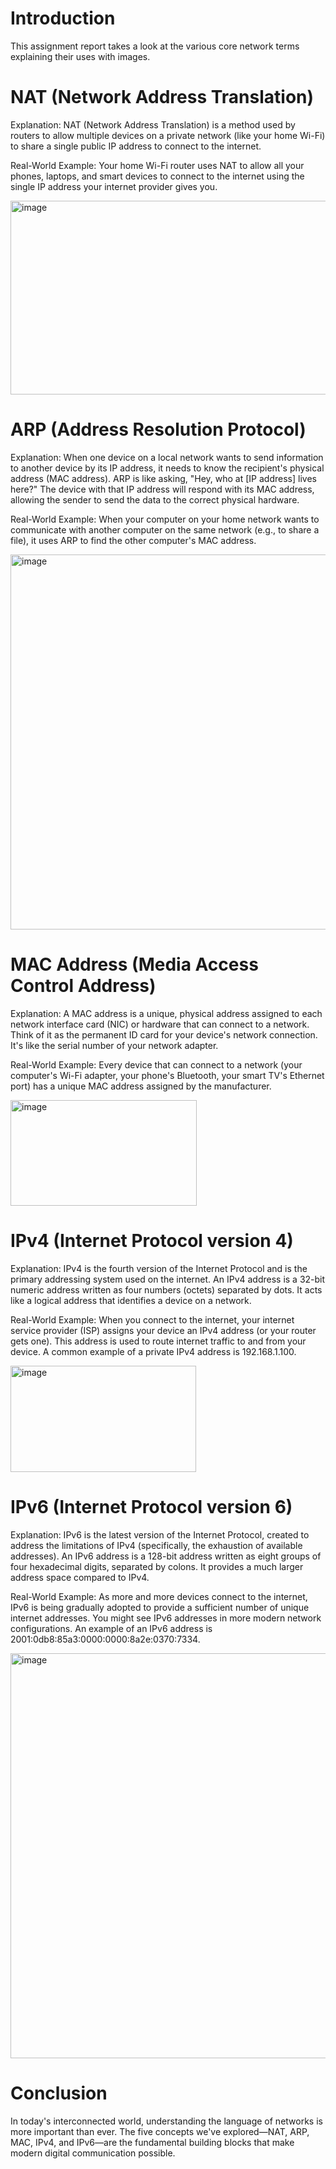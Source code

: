 # Introduction

This assignment report takes a look at the various core network terms explaining their uses with images.

# NAT (Network Address Translation)

Explanation: NAT (Network Address Translation) is a method used by routers to allow multiple devices on a private network (like your home Wi-Fi) to share a single public IP address to connect to the internet.

Real-World Example: Your home Wi-Fi router uses NAT to allow all your phones, laptops, and smart devices to connect to the internet using the single IP address your internet provider gives you.


<img width="800" height="310" alt="image" src="https://github.com/user-attachments/assets/f104e737-6454-4846-a867-f8c80e069d4e" />


# ARP (Address Resolution Protocol)

Explanation: When one device on a local network wants to send information to another device by its IP address, it needs to know the recipient's physical address (MAC address). ARP is like asking, "Hey, who at [IP address] lives here?" The device with that IP address will respond with its MAC address, allowing the sender to send the data to the correct physical hardware.

Real-World Example: When your computer on your home network wants to communicate with another computer on the same network (e.g., to share a file), it uses ARP to find the other computer's MAC address.


<img width="1000" height="600" alt="image" src="https://github.com/user-attachments/assets/d8371f17-ba00-46c6-9227-f4ab3afc3c6f" />


# MAC Address (Media Access Control Address)

Explanation: A MAC address is a unique, physical address assigned to each network interface card (NIC) or hardware that can connect to a network. Think of it as the permanent ID card for your device's network connection. It's like the serial number of your network adapter.

Real-World Example: Every device that can connect to a network (your computer's Wi-Fi adapter, your phone's Bluetooth, your smart TV's Ethernet port) has a unique MAC address assigned by the manufacturer.


<img width="298" height="169" alt="image" src="https://github.com/user-attachments/assets/086b7cb8-9449-43dd-86c7-fe4bf30e0672" />


# IPv4 (Internet Protocol version 4)

Explanation: IPv4 is the fourth version of the Internet Protocol and is the primary addressing system used on the internet. An IPv4 address is a 32-bit numeric address written as four numbers (octets) separated by dots. It acts like a logical address that identifies a device on a network.

Real-World Example: When you connect to the internet, your internet service provider (ISP) assigns your device an IPv4 address (or your router gets one). This address is used to route internet traffic to and from your device. A common example of a private IPv4 address is 192.168.1.100.


<img width="297" height="170" alt="image" src="https://github.com/user-attachments/assets/0c3583bd-9829-4a21-acf9-08c10f9e8535" />


# IPv6 (Internet Protocol version 6)

Explanation: IPv6 is the latest version of the Internet Protocol, created to address the limitations of IPv4 (specifically, the exhaustion of available addresses). An IPv6 address is a 128-bit address written as eight groups of four hexadecimal digits, separated by colons. It provides a much larger address space compared to IPv4.

Real-World Example: As more and more devices connect to the internet, IPv6 is being gradually adopted to provide a sufficient number of unique internet addresses. You might see IPv6 addresses in more modern network configurations. An example of an IPv6 address is 2001:0db8:85a3:0000:0000:8a2e:0370:7334.


<img width="648" height="648" alt="image" src="https://github.com/user-attachments/assets/bd34b4f7-e26f-4ed6-86fc-acc927e798df" />

# Conclusion

In today's interconnected world, understanding the language of networks is more important than ever. The five concepts we've explored—NAT, ARP, MAC, IPv4, and IPv6—are the fundamental building blocks that make modern digital communication possible.


